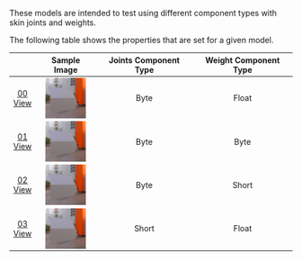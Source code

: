 These models are intended to test using different component types with skin joints and weights.  

The following table shows the properties that are set for a given model.  

|   | Sample Image | Joints Component Type | Weight Component Type |
| :---: | :---: | :---: | :---: |
| [00](Animation_SkinType_00.gltf)<br>[View](https://bghgary.github.io/glTF-Assets-Viewer/?folder=3&model=0) | [<img src="Figures/Thumbnails/Animation_SkinType_00.png" align="middle">](Figures/SampleImages/Animation_SkinType_00.png) | Byte | Float |
| [01](Animation_SkinType_01.gltf)<br>[View](https://bghgary.github.io/glTF-Assets-Viewer/?folder=3&model=1) | [<img src="Figures/Thumbnails/Animation_SkinType_01.png" align="middle">](Figures/SampleImages/Animation_SkinType_01.png) | Byte | Byte |
| [02](Animation_SkinType_02.gltf)<br>[View](https://bghgary.github.io/glTF-Assets-Viewer/?folder=3&model=2) | [<img src="Figures/Thumbnails/Animation_SkinType_02.png" align="middle">](Figures/SampleImages/Animation_SkinType_02.png) | Byte | Short |
| [03](Animation_SkinType_03.gltf)<br>[View](https://bghgary.github.io/glTF-Assets-Viewer/?folder=3&model=3) | [<img src="Figures/Thumbnails/Animation_SkinType_03.png" align="middle">](Figures/SampleImages/Animation_SkinType_03.png) | Short | Float |
 
